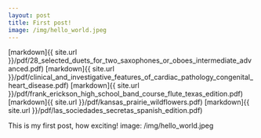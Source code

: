 ```yaml
---
layout: post
title: First post!
image: /img/hello_world.jpeg
---
```

[markdown]{{ site.url }}/pdf/28_selected_duets_for_two_saxophones_or_oboes_intermediate_advanced.pdf)
[markdown]{{ site.url }}/pdf/clinical_and_investigative_features_of_cardiac_pathology_congenital_heart_disease.pdf)
[markdown]{{ site.url }}/pdf/frank_erickson_high_school_band_course_flute_texas_edition.pdf)
[markdown]{{ site.url }}/pdf/kansas_prairie_wildflowers.pdf)
[markdown]{{ site.url }}/pdf/las_sociedades_secretas_spanish_edition.pdf)



This is my first post, how exciting!
image: /img/hello_world.jpeg
